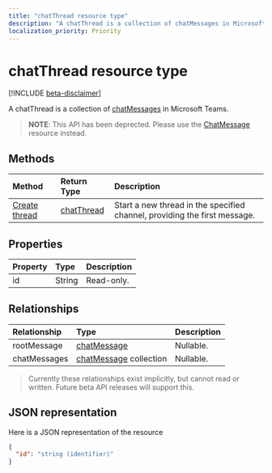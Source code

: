 ```yaml
---
title: "chatThread resource type"
description: "A chatThread is a collection of chatMessages in Microsoft Teams."
localization_priority: Priority
---
```


# chatThread resource type

[!INCLUDE [beta-disclaimer](../../includes/beta-disclaimer.md)]

A chatThread is a collection of [chatMessages](chatmessage.md) in Microsoft Teams.

> **NOTE**: This API has been deprected. Please use the [ChatMessage](chatmessage.md) resource instead.

## Methods

| Method       | Return Type  |Description|
|:---------------|:--------|:----------|
|[Create thread](../api/channel-post-chatthreads.md) | [chatThread](chatthread.md) |Start a new thread in the specified channel, providing the first message.|

## Properties
| Property	   | Type	|Description|
|:---------------|:--------|:----------|
|id|String| Read-only.|

## Relationships
| Relationship | Type	|Description|
|:---------------|:--------|:----------|
|rootMessage|[chatMessage](chatmessage.md)| Nullable.|
|chatMessages|[chatMessage](chatmessage.md) collection| Nullable.|

> Currently these relationships exist implicitly, but cannot read or written.  Future beta API releases will support this.

## JSON representation

Here is a JSON representation of the resource

<!-- {
  "blockType": "resource",
  "optionalProperties": [
    "posts"
  ],
  "baseType": "microsoft.graph.entity",
  "@odata.type": "microsoft.graph.chatThread"
}-->

```json
{
  "id": "string (identifier)"
}

```


<!-- uuid: 8fcb5dbc-d5aa-4681-8e31-b001d5168d79
2015-10-25 14:57:30 UTC -->
<!--
{
  "type": "#page.annotation",
  "description": "chatThread resource",
  "keywords": "",
  "section": "documentation",
  "tocPath": "",
  "suppressions": [
    "Error: /api-reference/beta/resources/chatthread.md:\r\n      Exception processing links.\r\n    System.ArgumentException: Link Definition was null. Link text: !INCLUDE [beta-disclaimer](../../includes/beta-disclaimer.md)\r\n      at ApiDoctor.Validation.DocFile.get_LinkDestinations()\r\n      at ApiDoctor.Validation.DocSet.ValidateLinks(Boolean includeWarnings, String[] relativePathForFiles, IssueLogger issues, Boolean requireFilenameCaseMatch, Boolean printOrphanedFiles)"
  ]
}
-->
